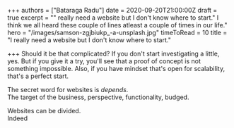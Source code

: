+++
authors = ["Bataraga Radu"]
date = 2020-09-20T21:00:00Z
draft = true
excerpt = "\" really need a website but I don't know where to start.\" I think we all heard these couple of lines atleast a couple of times in our life."
hero = "/images/samson-zgjbiukp_-a-unsplash.jpg"
timeToRead = 10
title = "I really need a website but I don't know where to start."

+++
Should it be that complicated? If you don't start investigating a little, yes. But if you give it a try, you'll see that a proof of concept is not something impossible. Also, if you have mindset that's open for scalability, that's a perfect start.

The secret word for websites is _depends_.  
The target of the business, perspective, functionality, budged.

Websites can be divided.  
Indeed
